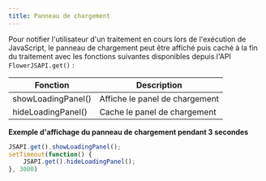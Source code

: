 ```yaml
---
title: Panneau de chargement
---
```


Pour notifier l'utilisateur d'un traitement en cours lors de l'exécution de JavaScript, le panneau de chargement peut être affiché puis caché à la fin du traitement avec les fonctions suivantes disponibles depuis l'API ``FlowerJSAPI.get()`` : 


| Fonction                                  | Description                                                                    |
|--------------------------------------------|--------------------------------------------------------------------------------|
|showLoadingPanel()                          | Affiche le panel de chargement                                                 |        
|hideLoadingPanel()                          | Cache le panel de chargement                                                   |


__Exemple d'affichage du panneau de chargement pendant 3 secondes__
```javascript
JSAPI.get().showLoadingPanel();
setTimeout(function() {
	JSAPI.get().hideLoadingPanel();
}, 3000)
```